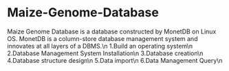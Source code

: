 # Maize-Genome-Database
Maize Genome Database is a database constructed by MonetDB on Linux OS. MonetDB is a column-store database management system and innovates at all layers of a DBMS.\n
1.Build an operating system\n
2.Database Management System Installation\n
3.Database creation\n
4.Database structure design\n
5.Data import\n
6.Data Management Query\n
